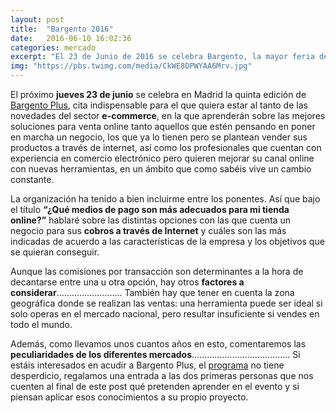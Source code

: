 ```yaml
---
layout: post
title:  "Bargento 2016"
date:   2016-06-10 16:02:36
categories: mercado
excerpt: "El 23 de Junio de 2016 se celebra Bargento, la mayor feria de especialistas en Prestashop y Magento. ¿Te vienes?"
img: "https://pbs.twimg.com/media/CkWE8DPWYAA6Mrv.jpg"
---
```



El próximo **jueves 23 de junio** se celebra en Madrid la quinta edición de [Bargento Plus](http://www.bargento.es/), cita indispensable para el que quiera estar al tanto de las novedades del sector **e-commerce**, en la que aprenderán sobre las mejores soluciones para venta online tanto aquellos que estén pensando en poner en marcha un negocio, los que ya lo tienen pero se plantean vender sus productos a través de internet, así como los profesionales que cuentan con experiencia en comercio electrónico pero quieren mejorar su canal online con nuevas herramientas, en un ámbito que como sabéis vive un cambio constante.

La organización ha tenido a bien incluirme entre los ponentes. Así que bajo el título **“¿Qué medios de pago son más adecuados para mi tienda online?”** hablaré sobre las distintas opciones con las que cuenta un negocio para sus **cobros a través de Internet** y cuáles son las más indicadas de acuerdo a las características de la empresa y los objetivos que se quieran conseguir.

Aunque las comisiones por transacción son determinantes a la hora de decantarse entre una u otra opción, hay otros **factores a considerar**…………………….. También hay que tener en cuenta la zona geográfica donde se realizan las ventas: una herramienta puede ser ideal si solo operas en el mercado nacional, pero resultar insuficiente si vendes en todo el mundo. 

Además, como llevamos unos cuantos años en esto, comentaremos las **peculiaridades de los diferentes mercados**………………………………...
Si estáis interesados en acudir a Bargento Plus, el [programa](http://www.bargento.es/programa) no tiene desperdicio, regalamos una entrada a las dos primeras personas que nos cuenten al final de este post qué pretenden aprender en el evento y si piensan aplicar esos conocimientos a su propio proyecto.
